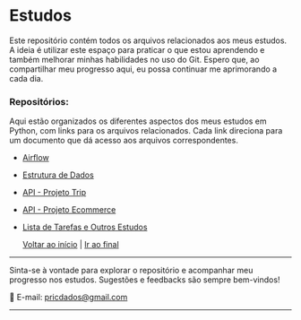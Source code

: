 # Estudos

Este repositório contém todos os arquivos relacionados aos meus estudos. A ideia é utilizar este espaço para praticar o que estou aprendendo e também melhorar minhas habilidades no uso do Git. Espero que, ao compartilhar meu progresso aqui, eu possa continuar me aprimorando a cada dia.

### Repositórios:

Aqui estão organizados os diferentes aspectos dos meus estudos em Python, com links para os arquivos relacionados. Cada link direciona para um documento que dá acesso aos arquivos correspondentes.

  - [Airflow](https://github.com/pricmendes/estudos/blob/main/Airflow.md)
  - [Estrutura de Dados](https://github.com/pricmendes/estudos/blob/main/Estrutura_de_Dados.md)
  - [API - Projeto Trip](https://github.com/pricmendes/estudos/blob/trip/README.md)
  - [API - Projeto Ecommerce](https://github.com/pricmendes/estudos/blob/ecommerce/README.md)
  - [Lista de Tarefas e Outros Estudos](https://github.com/pricmendes/estudos/blob/lista_tarefas_e_outros/README.md)



    [Voltar ao início](#) | [Ir ao final](#final)


---

Sinta-se à vontade para explorar o repositório e acompanhar meu progresso nos estudos. 
Sugestões e feedbacks são sempre bem-vindos!

📧 E-mail: [pricdados@gmail.com](mailto:pricdados@gmail.com)  


---
<a name="final"></a>



